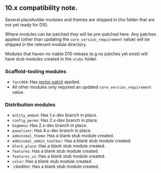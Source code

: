 ## 10.x compatibility note.

Several placeholder modules and themes are shipped in this folder that are not yet ready for D10.

Where modules can be patched they will be pre-patched here. Any patches applied (other than updating the `core_version_requirement` value) will be shipped in the relevant module directory.

Modules that haven no viable D10 release (e.g no patches yet exist) will have stub modules created in the `stubs` folder.

### Scaffold-tooling modules
* `fast404`: Has [rector patch](https://www.drupal.org/project/fast_404/issues/3287465) applied.
* All other modules only required an updated `core_version_requirement` value.

### Distribution modules
* `entity_embed`: Has 1.x-dev branch in place.
* `config_perms`: Has 2.x-dev branch in place.
* `bigmenu`: Has 2.x-dev branch in place.
* `panelizer`: Has 4.x-dev branch in place.
* `adminimal_theme`: Has a blank stub module created.
* `adminimal_admin_toolbar`: Has a blank stub module created.
* `block_place`: Has a blank stub module created.
* `features`: Has a blank stub module created.
* `features_ui`: Has a blank stub module created.
* `color`: Has a blank stub module created.
* `ckeditor: Has a blank stub module created.

